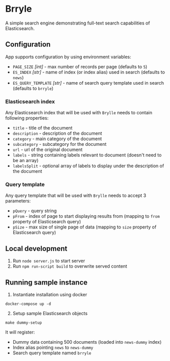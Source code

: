 # Brryle

A simple search engine demonstrating full-text search capabilities of Elasticsearch.

## Configuration

App supports configuration by using environment variables:

* `PAGE_SIZE` *[int]* - max number of records per page (defaults to `5`)
* `ES_INDEX` *[str]* - name of index (or index alias) used in search (defaults to `news`)
* `ES_QUERY_TEMPLATE` *[str]* - name of search query template used in search (defaults to `brryle`)

### Elasticsearch index

Any Elasticsearch index that will be used with `Brylle` needs to contain following properties:

* `title` - title of the document
* `description` - description of the document
* `category` - main category of the document
* `subcategory` - subcategory for the document
* `url` - url of the original document
* `labels` - string containing labels relevant to document (doesn't need to be an array)
* `labelsSplit` - optional array of labels to display under the description of the document

### Query template

Any query template that will be used with `Brylle` needs to accept 3 parameters:

* `pQuery` - query string
* `pFrom` - index of page to start displaying results from (mapping to `from` property of Elasticsearch query)
* `pSize` - max size of single page of data (mapping to `size` property of Elasticsearch query)

## Local development

1. Run `node server.js` to start server
2. Run `npm run-script build` to overwrite served content

## Running sample instance

1. Instantiate installation using docker

```shell script
docker-compose up -d
```

2. Setup sample Elasticsearch objects

```shell script
make dummy-setup
```

It will register:

* Dummy data containing 500 documents (loaded into `news-dummy` index)
* Index alias pointing `news` to `news-dummy`
* Search query template named `brryle`
